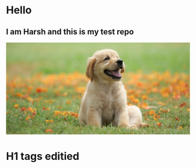 # Hello 

## I am Harsh and this is my test repo
![Dog Image](img/puppy.jpg)
<html><h1>H1 tags editied<h1><html>

